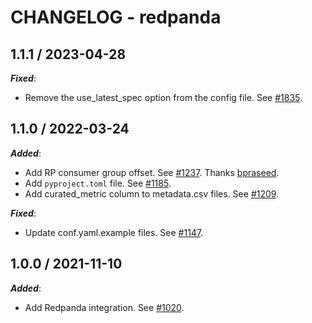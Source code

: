 # CHANGELOG - redpanda

## 1.1.1 / 2023-04-28
***Fixed***: 

* Remove the use_latest_spec option from the config file. See [#1835](https://github.com/DataDog/integrations-extras/pull/1835).


## 1.1.0 / 2022-03-24

***Added***: 

* Add RP consumer group offset. See [#1237](https://github.com/DataDog/integrations-extras/pull/1237). Thanks [bpraseed](https://github.com/bpraseed).
* Add `pyproject.toml` file. See [#1185](https://github.com/DataDog/integrations-extras/pull/1185).
* Add curated_metric column to metadata.csv files. See [#1209](https://github.com/DataDog/integrations-extras/pull/1209).

***Fixed***: 

* Update conf.yaml.example files. See [#1147](https://github.com/DataDog/integrations-extras/pull/1147).


## 1.0.0 / 2021-11-10

***Added***: 

* Add Redpanda integration. See [#1020](https://github.com/DataDog/integrations-extras/pull/1020).

